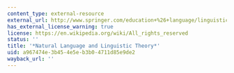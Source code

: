 ```yaml
---
content_type: external-resource
external_url: http://www.springer.com/education+%26+language/linguistics/journal/11049
has_external_license_warning: true
license: https://en.wikipedia.org/wiki/All_rights_reserved
status: ''
title: '*Natural Language and Linguistic Theory*'
uid: a967474e-3b45-4e5e-b3b0-4711d85e9de2
wayback_url: ''
---
```

